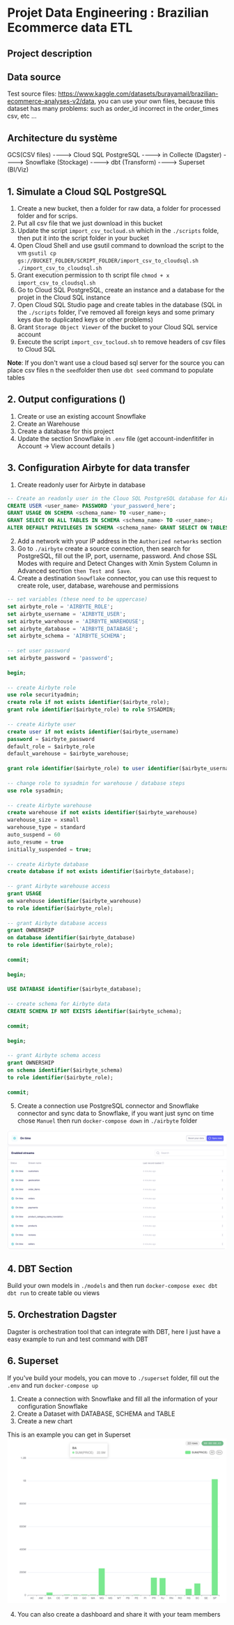 # Projet Data Engineering : Brazilian Ecommerce data ETL


## Project description


## Data source

Test source files: https://www.kaggle.com/datasets/burayamail/brazilian-ecommerce-analyses-v2/data, you can use your own files, because this dataset has many problems: such as order_id incorrect in the order_times csv, etc ...

## Architecture du système
GCS(CSV files) ----> Cloud SQL PostgreSQL ----> in Collecte (Dagster)  ----> Snowflake (Stockage)  ---->  dbt (Transform) ----> Superset (BI/Viz) 


## 1. Simulate a Cloud SQL PostgreSQL

1. Create a new bucket, then a folder for raw data, a folder for processed folder and for scrips.
2. Put all csv file that we just download in this bucket
3. Update the script `import_csv_tocloud.sh` which in the `./scripts` folde, then put it into the script folder in your bucket
4. Open Cloud Shell and use gsutil command to download the script to the vm `gsutil cp gs://BUCKET_FOLDER/SCRIPT_FOLDER/import_csv_to_cloudsql.sh ./import_csv_to_cloudsql.sh`
5. Grant execution permission to th script file `chmod + x import_csv_to_cloudsql.sh`
6. Go to Cloud SQL PostgreSQL, create an instance and a database for the projet in the Cloud SQL instance
7. Open Cloud SQL Studio page and create tables in the database (SQL in the `./scripts` folder, I've removed all foreign keys and some primary keys due to duplicated keys or other problems)
8. Grant `Storage Object Viewer` of the bucket to your Cloud SQL service account
9. Execute the script `import_csv_tocloud.sh` to remove headers of csv files to Cloud SQL

**Note**: If you don't want use a cloud based sql server for the source you can place csv files n the `seed`folder then use `dbt seed` command to populate tables



## 2. Output configurations ()
1. Create or use an existing account Snowflake
2. Create an Warehouse 
3. Create a database for this project
4. Update the section Snowflake in `.env` file (get account-indenfitifer in Account -> View account details )

## 3. Configuration Airbyte for data transfer

1. Create readonly user for Airbyte in database
```sql
-- Create an readonly user in the Clouo SQL PostgreSQL database for Airbyte and grant select permissions
CREATE USER <user_name> PASSWORD 'your_password_here';
GRANT USAGE ON SCHEMA <schema_name> TO <user_name>;
GRANT SELECT ON ALL TABLES IN SCHEMA <schema_name> TO <user_name>;
ALTER DEFAULT PRIVILEGES IN SCHEMA <schema_name> GRANT SELECT ON TABLES TO <user_name>;
```

2. Add a network with your IP address in the `Authorized networks` section
3. Go to `./airbyte` create a source connection, then search for PostgreSQL, fill out the IP, port, username, password. And chose SSL Modes with require and Detect Changes with Xmin System Column in Advanced secrtion `then Test and Save`.
4. Create a destination `Snowflake` connector, you can use this request to create role, user, database, warehouse and permissions


```SQL
-- set variables (these need to be uppercase)
set airbyte_role = 'AIRBYTE_ROLE';
set airbyte_username = 'AIRBYTE_USER';
set airbyte_warehouse = 'AIRBYTE_WAREHOUSE';
set airbyte_database = 'AIRBYTE_DATABASE';
set airbyte_schema = 'AIRBYTE_SCHEMA';

-- set user password
set airbyte_password = 'password';

begin;

-- create Airbyte role
use role securityadmin;
create role if not exists identifier($airbyte_role);
grant role identifier($airbyte_role) to role SYSADMIN;

-- create Airbyte user
create user if not exists identifier($airbyte_username)
password = $airbyte_password
default_role = $airbyte_role
default_warehouse = $airbyte_warehouse;

grant role identifier($airbyte_role) to user identifier($airbyte_username);

-- change role to sysadmin for warehouse / database steps
use role sysadmin;

-- create Airbyte warehouse
create warehouse if not exists identifier($airbyte_warehouse)
warehouse_size = xsmall
warehouse_type = standard
auto_suspend = 60
auto_resume = true
initially_suspended = true;

-- create Airbyte database
create database if not exists identifier($airbyte_database);

-- grant Airbyte warehouse access
grant USAGE
on warehouse identifier($airbyte_warehouse)
to role identifier($airbyte_role);

-- grant Airbyte database access
grant OWNERSHIP
on database identifier($airbyte_database)
to role identifier($airbyte_role);

commit;

begin;

USE DATABASE identifier($airbyte_database);

-- create schema for Airbyte data
CREATE SCHEMA IF NOT EXISTS identifier($airbyte_schema);

commit;

begin;

-- grant Airbyte schema access
grant OWNERSHIP
on schema identifier($airbyte_schema)
to role identifier($airbyte_role);

commit;
```
5. Create a connection use PostgreSQL connector and Snowflake connector and sync data to Snowflake, if you want just sync on time chose `Manuel` then run `docker-compose down` in `./airbyte` folder

![Airbyte sync](images/airbyte.png)


## 4. DBT Section
Build your own models in `./models` and then run `docker-compose exec dbt dbt run` to create table ou views

## 5. Orchestration Dagster
Dagster is orchestration tool that can integrate with DBT, here I just have a easy example to run and test command with DBT

## 6. Superset
If you've build your models, you can move to `./superset` folder, fill out the `.env` and run `docker-compose up`

1. Create a connection with Snowflake and fill all the information of your configuration Snowflake
2. Create a Dataset with DATABASE, SCHEMA and TABLE
3. Create a new chart

This is an example you can get in Superset 
![Total_value_sold_in_state](images/superset.png)

4. You can also create a dashboard and share it with your team members
